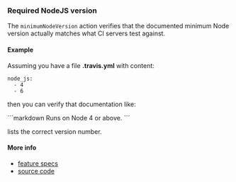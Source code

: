 ### Required NodeJS version

The `minimumNodeVersion` action verifies that the documented minimum Node version actually
matches what CI servers test against.


#### Example

Assuming you have a file
<a textrun="createFile">
__.travis.yml__ with content:

```
node_js:
  - 4
  - 6
```
</a>

then you can verify that documentation like:

<a textrun="runMarkdownInTextrun">
```markdown
Runs on Node <a textrun="minimumNodeVersion">4</a> or above.
</a>
```
</a>

lists the correct version number.


#### More info

- [feature specs](../../features/activity-types/built-in/minimum-node-version/minimum-node-version.feature)
- [source code](../../src/activity-types/minimum-node-version.js)
